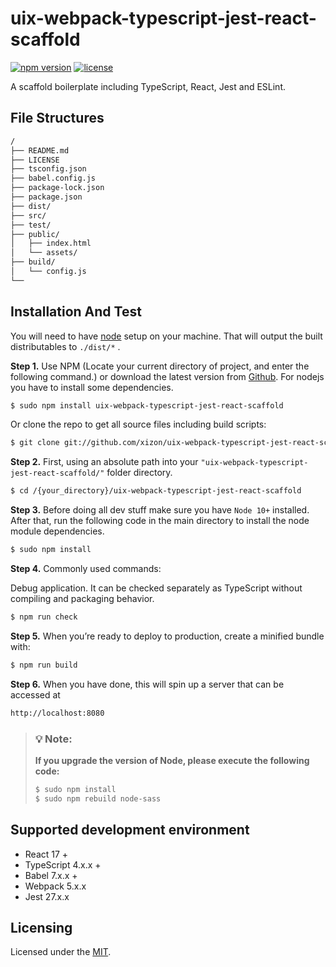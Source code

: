 # uix-webpack-typescript-jest-react-scaffold
  
[![npm version](https://img.shields.io/npm/v/uix-webpack-typescript-jest-react-scaffold?style=for-the-badge)](https://www.npmjs.com/package/uix-webpack-typescript-jest-react-scaffold)
[![license](https://img.shields.io/badge/license-MIT-brightgreen.svg)](LICENSE)

A scaffold boilerplate including TypeScript, React, Jest and ESLint.



## File Structures


```sh
/
├── README.md
├── LICENSE
├── tsconfig.json
├── babel.config.js
├── package-lock.json
├── package.json
├── dist/
├── src/
├── test/  
├── public/  
│   ├── index.html    
│   └── assets/
├── build/  
│   └── config.js
└──
```

## Installation And Test

You will need to have [node](https://nodejs.org/) setup on your machine. That will output the built distributables to `./dist/*` .


**Step 1.** Use NPM (Locate your current directory of project, and enter the following command.) or download the latest version from [Github](https://github.com/xizon/uix-webpack-typescript-jest-react-scaffold). For nodejs you have to install some dependencies.

```sh
$ sudo npm install uix-webpack-typescript-jest-react-scaffold
```

Or clone the repo to get all source files including build scripts: 

```sh
$ git clone git://github.com/xizon/uix-webpack-typescript-jest-react-scaffold.git
```


**Step 2.** First, using an absolute path into your `"uix-webpack-typescript-jest-react-scaffold/"` folder directory.

```sh
$ cd /{your_directory}/uix-webpack-typescript-jest-react-scaffold
```


**Step 3.** Before doing all dev stuff make sure you have `Node 10+` installed. After that, run the following code in the main directory to install the node module dependencies.

```sh
$ sudo npm install
```


**Step 4.** Commonly used commands:

Debug application. It can be checked separately as TypeScript without compiling and packaging behavior.

```sh
$ npm run check
```


**Step 5.** When you’re ready to deploy to production, create a minified bundle with:

```sh
$ npm run build
```

**Step 6.** When you have done, this will spin up a server that can be accessed at

```sh
http://localhost:8080
```


<blockquote>
<h3>💡 Note:</h3>
 
**If you upgrade the version of Node, please execute the following code:**

```sh
$ sudo npm install
$ sudo npm rebuild node-sass
```
</blockquote>


## Supported development environment

- React 17 +
- TypeScript 4.x.x + 
- Babel 7.x.x + 
- Webpack 5.x.x
- Jest 27.x.x


## Licensing

Licensed under the [MIT](https://opensource.org/licenses/MIT).


